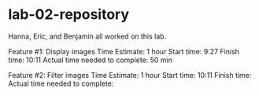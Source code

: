 # lab-02-repository

Hanna, Eric, and Benjamin all worked on this lab.




Feature #1: Display images
Time Estimate: 1 hour
Start time: 9:27
Finish time: 10:11
Actual time needed to complete: 50 min

Feature #2: Filter images
Time Estimate: 1 hour
Start time: 10:11
Finish time: 
Actual time needed to complete: 